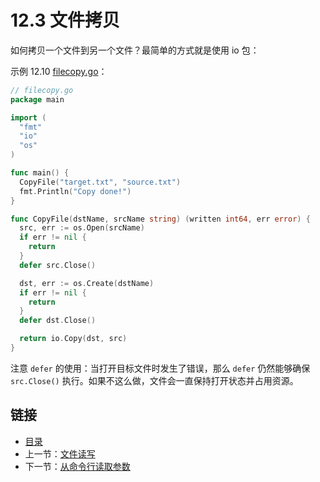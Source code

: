 # 12.3 文件拷贝

如何拷贝一个文件到另一个文件？最简单的方式就是使用 io 包：

示例 12.10 [filecopy.go](examples/chapter_12/filecopy.go)：

```go
// filecopy.go
package main

import (
  "fmt"
  "io"
  "os"
)

func main() {
  CopyFile("target.txt", "source.txt")
  fmt.Println("Copy done!")
}

func CopyFile(dstName, srcName string) (written int64, err error) {
  src, err := os.Open(srcName)
  if err != nil {
    return
  }
  defer src.Close()

  dst, err := os.Create(dstName)
  if err != nil {
    return
  }
  defer dst.Close()

  return io.Copy(dst, src)
}
```

注意 `defer` 的使用：当打开目标文件时发生了错误，那么 `defer` 仍然能够确保 `src.Close()` 执行。如果不这么做，文件会一直保持打开状态并占用资源。

## 链接

- [目录](directory.md)
- 上一节：[文件读写](12.2.md)
- 下一节：[从命令行读取参数](12.4.md)
